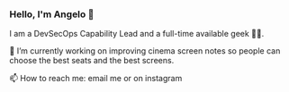 ### Hello, I'm Angelo 👋

I am a DevSecOps Capability Lead and a full-time available geek 🛫🛬.

🔭 I’m currently working on improving cinema screen notes so people can choose the best seats and the best screens.

📫 How to reach me: email me or on instagram

